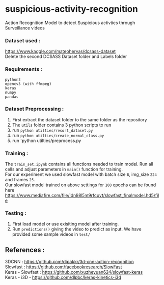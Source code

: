 # suspicious-activity-recognition
Action Recognition Model to detect Suspicious activties through Surveillance videos

### Dataset used :
 https://www.kaggle.com/mateohervas/dcsass-dataset   
 Delete the second DCSASS Dataset folder and Labels folder

### Requirements :
  `python3`  
  `opencv3 (with ffmpeg)`  
  `keras`  
  `numpy`  
  `pandas`  

### Dataset Preprocessing :
  1. First extract the dataset folder to the same folder as the repository
  2. The `utils` folder contains 3 python scripts to run
  3. run `python utilties/resort_dataset.py`
  4. run `python utilties/create_normal_class.py`
  5. run `python utilties/preprocess.py
  
### Training :
  The `train_set.ipynb` contains all functions needed to train model. Run all cells and adjust parameters in `main()` function for training.  
  For our experiment we used slowfast model with batch size `8`, img_size `224` and frames `25`.  
  Our slowfast model trained on above settings for `100` epochs can be found here https://www.mediafire.com/file/idn98l5m9rfcuvt/slowfast_finalmodel.hd5/file  
 
### Testing :
  1. First load model or use exisiting model after training.
  2. Run `predictions()` giving the video to predict as input. We have provided some sample videos in `test/`

## References :  
3DCNN : https://github.com/dipakkr/3d-cnn-action-recognition   
Slowfast : https://github.com/facebookresearch/SlowFast  
Keras - Slowfast : https://github.com/xuzheyuan624/slowfast-keras  
Keras - i3D - https://github.com/dlpbc/keras-kinetics-i3d  
